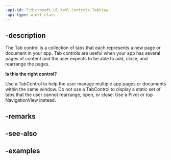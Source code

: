 ```yaml
---
-api-id: T:Microsoft.UI.Xaml.Controls.TabView
-api-type: winrt class
---
```


## -description

The Tab control is a collection of tabs that each represents a new page or document in your app. Tab controls are useful when your app has several pages of content and the user expects to be able to add, close, and rearrange the pages.

**Is this the right control?**

Use a TabControl to help the user manage multiple app pages or documents within the same window.
Do not use a TabControl to display a static set of tabs that the user cannot rearrange, open, or close. Use a Pivot or top NavigationView instead.

## -remarks

## -see-also

## -examples

